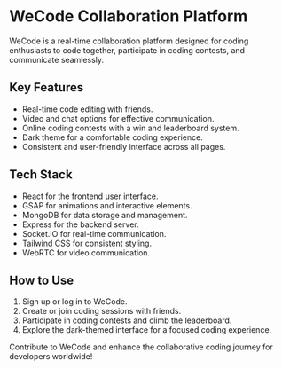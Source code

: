 # WeCode Collaboration Platform

WeCode is a real-time collaboration platform designed for coding enthusiasts to code together, participate in coding contests, and communicate seamlessly.

## Key Features
- Real-time code editing with friends.
- Video and chat options for effective communication.
- Online coding contests with a win and leaderboard system.
- Dark theme for a comfortable coding experience.
- Consistent and user-friendly interface across all pages.

## Tech Stack
- React for the frontend user interface.
- GSAP for animations and interactive elements.
- MongoDB for data storage and management.
- Express for the backend server.
- Socket.IO for real-time communication.
- Tailwind CSS for consistent styling.
- WebRTC for video communication.

## How to Use
1. Sign up or log in to WeCode.
2. Create or join coding sessions with friends.
3. Participate in coding contests and climb the leaderboard.
4. Explore the dark-themed interface for a focused coding experience.

Contribute to WeCode and enhance the collaborative coding journey for developers worldwide!
